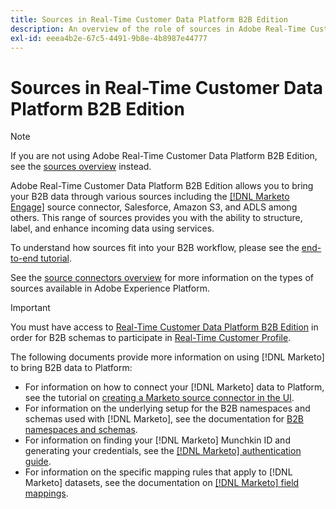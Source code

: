 ```yaml
---
title: Sources in Real-Time Customer Data Platform B2B Edition
description: An overview of the role of sources in Adobe Real-Time Customer Data Platform B2B Edition.
exl-id: eeea4b2e-67c5-4491-9b8e-4b8987e44777
---
```

# Sources in Real-Time Customer Data Platform B2B Edition

>[!NOTE]
>
>If you are not using Adobe Real-Time Customer Data Platform B2B Edition, see the [sources overview](./sources-overview.md) instead.

Adobe Real-Time Customer Data Platform B2B Edition allows you to bring your B2B data through various sources including the [[!DNL Marketo Engage]](../../sources/connectors/adobe-applications/marketo/marketo.md) source connector, Salesforce, Amazon S3, and ADLS among others. This range of sources provides you with the ability to structure, label, and enhance incoming data using services.

To understand how sources fit into your B2B workflow, please see the [end-to-end tutorial](../b2b-tutorial.md#ingest-your-data-into-experience-platform).

See the [source connectors overview](../../sources/home.md) for more information on the types of sources available in Adobe Experience Platform.

>[!IMPORTANT]
>
>You must have access to [Real-Time Customer Data Platform B2B Edition](../../rctcdp/../rtcdp/b2b-overview.md) in order for B2B schemas to participate in [Real-Time Customer Profile](../proile/../../profile/home.md).

The following documents provide more information on using [!DNL Marketo] to bring B2B data to Platform:

* For information on how to connect your [!DNL Marketo] data to Platform, see the tutorial on [creating a Marketo source connector in the UI](../../sources/tutorials/ui/create/adobe-applications/marketo.md).
* For information on the underlying setup for the B2B namespaces and schemas used with [!DNL Marketo], see the documentation for [B2B namespaces and schemas](../../sources/connectors/adobe-applications/marketo/marketo-namespaces.md).
* For information on finding your [!DNL Marketo] Munchkin ID and generating your credentials, see the [[!DNL Marketo] authentication guide](../../sources/connectors/adobe-applications/marketo/marketo-auth.md).
* For information on the specific mapping rules that apply to [!DNL Marketo] datasets, see the documentation on [[!DNL Marketo] field mappings](../../sources/connectors/adobe-applications//mapping/marketo.md).
